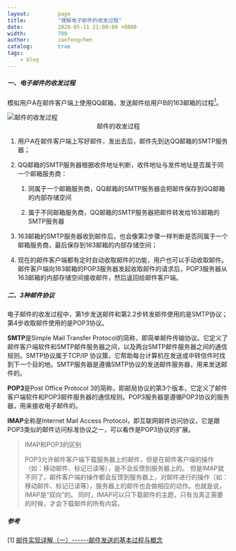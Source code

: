 ```yaml
---
layout:         page
title:          "理解电子邮件的收发过程"
date:           2020-05-11 21:00:00 +0800
width:          700
author:         zaofengchen
catalog:        true
tags:
    - blog
---
```




##### 一、电子邮件的收发过程
模拟用户A在邮件客户端上使用QQ邮箱，发送邮件给用户B的163邮箱的过程[<sup>1</sup>](#reference)。

<img src="https://tva1.sinaimg.cn/large/007S8ZIlgy1geot5tg58zj30vm0gi0u6.jpg" alt="邮件的收发过程" width="{{ page.width}}" align="bottom" />
<center>邮件的收发过程</center>


1. 用户A在邮件客户端上写好邮件，发出去后，邮件先到达QQ邮箱的SMTP服务器；

2. QQ邮箱的SMTP服务器根据收件地址判断，收件地址与发件地址是否属于同一个邮箱服务商：

    1. 同属于一个邮箱服务商，QQ邮箱的SMTP服务器会把邮件保存到QQ邮箱的内部存储空间

    2. 属于不同邮箱服务商，QQ邮箱的SMTP服务器把邮件转发给163邮箱的SMTP服务器

3. 163邮箱的SMTP服务器收到邮件后，也会像第2步骤一样判断是否同属于一个邮箱服务商，最后保存到163邮箱的内部存储空间；

4. 现在的邮件客户端都有定时自动收取邮件的功能，用户也可以手动收取邮件。邮件客户端向163邮箱的POP3服务器发起收取邮件的请求后，POP3服务器从163邮箱的内部存储空间接收邮件，然后返回给邮件客户端。

##### 二、3种邮件协议
电子邮件的收发过程中，第1步发送邮件和第2.2步转发邮件使用的是SMTP协议；第4步收取邮件使用的是POP3协议。

**SMTP**是Simple Mail Transfer Protocol的简称，即简单邮件传输协议。它定义了邮件客户端软件和SMTP邮件服务器之间，以及两台SMTP邮件服务器之间的通信规则。SMTP协议属于TCP/IP 协议簇，它帮助每台计算机在发送或中转信件时找到下一个目的地。SMTP服务器是遵循SMTP协议的发送邮件服务器，用来发送邮件的。

**POP3**是Post Office Protocol 3的简称，即邮局协议的第3个版本，它定义了邮件客户端软件和POP3邮件服务器的通信规则。POP3服务器是遵循POP3协议的服务器，用来接收电子邮件的。


**IMAP**全称是Internet Mail Access Protocol，即互联网邮件访问协议，它是跟POP3类似的邮件访问标准协议之一，可以看作是POP3协议的扩展。

>IMAP和POP3的区别
>
>POP3允许邮件客户端下载服务器上的邮件，但是在邮件客户端的操作（如：移动邮件、标记已读等），是不会反馈到服务器上的。
>但是IMAP就不同了，邮件客户端的操作都会反馈到服务器上，对邮件进行的操作（如：移动邮件、标记已读等），服务器上的邮件也会做相应的动作。也就是说，IMAP是“双向”的。
>同时，IMAP可以只下载邮件的主题，只有当真正需要的时候，才会下载邮件的所有内容。


<div id="reference"></div>

##### 参考
[1] [邮件实现详解（一）------邮件发送的基本过程与概念](https://www.cnblogs.com/ysocean/p/7652934.html)